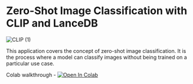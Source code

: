 # Zero-Shot Image Classification with CLIP and LanceDB

![CLIP (1)](https://github.com/lancedb/vectordb-recipes/assets/15766192/11b3b900-0bcb-4a4a-8fd4-804611c85972)

This application covers the concept of zero-shot image classification. It is the process where a model can classify images without being trained on a particular use case.

Colab walkthrough - <a href="https://colab.research.google.com/github/lancedb/vectordb-recipes/blob/main/applications/zero-shot-image-classification/main.ipynb"><img src="https://colab.research.google.com/assets/colab-badge.svg" alt="Open In Colab"></a>